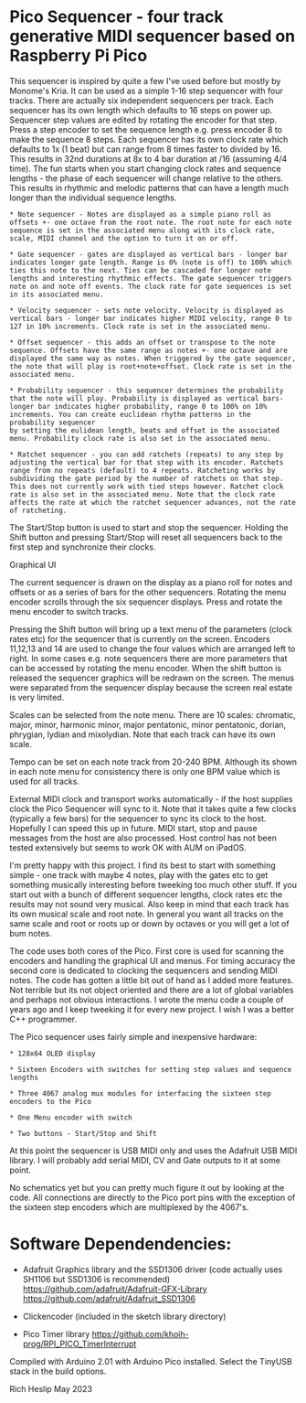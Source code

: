 # Pico Sequencer - four track generative MIDI sequencer based on Raspberry Pi Pico

This sequencer is inspired by quite a few I've used before but mostly by Monome's Kria. It can be used as a simple 1-16 step sequencer with four tracks. There are actually six independent sequencers per track. Each sequencer has its own length which defaults to 16 steps on power up. 
Sequencer step values are edited by rotating the encoder for that step. Press a step encoder to set the sequence length e.g. press encoder 8 to make the sequence 8 steps. Each sequencer has its own clock rate which defaults to 1x (1 beat) but can range from 8 times faster to divided by 16. This results in 32nd durations at 8x
to 4 bar duration at /16 (assuming 4/4 time). The fun starts when you start changing clock rates and sequence lengths - the phase of each sequencer will change relative to the others. This results in rhythmic and melodic patterns that can have a length much longer than the individual sequence lengths.

	* Note sequencer - Notes are displayed as a simple piano roll as offsets +- one octave from the root note. The root note for each note sequence is set in the associated menu along with its clock rate, scale, MIDI channel and the option to turn it on or off.
	
	* Gate sequencer - gates are displayed as vertical bars - longer bar indicates longer gate length. Range is 0% (note is off) to 100% which ties this note to the next. Ties can be cascaded for longer note lengths and interesting rhythmic effects. The gate sequencer triggers note on and note off events. The clock rate for gate sequences is set in its associated menu.
	
	* Velocity sequencer - sets note velocity. Velocity is displayed as vertical bars - longer bar indicates higher MIDI velocity, range 0 to 127 in 10% increments. Clock rate is set in the associated menu.
	
	* Offset sequencer - this adds an offset or transpose to the note sequence. Offsets have the same range as notes +- one octave and are displayed the same way as notes. When triggered by the gate sequencer, the note that will play is root+note+offset. Clock rate is set in the associated menu.
	
	* Probability sequencer - this sequencer determines the probability that the note will play. Probability is displayed as vertical bars-longer bar indicates higher probability, range 0 to 100% on 10% increments. You can create euclidean rhythm patterns in the probability sequencer 
	by setting the eulidean length, beats and offset in the associated menu. Probability clock rate is also set in the associated menu.
	
	* Ratchet sequencer - you can add ratchets (repeats) to any step by adjusting the vertical bar for that step with its encoder. Ratchets range from no repeats (default) to 4 repeats. Ratcheting works by subdividing the gate period by the number of ratchets on that step. 
	This does not currently work with tied steps however. Ratchet clock rate is also set in the associated menu. Note that the clock rate affects the rate at which the ratchet sequencer advances, not the rate of ratcheting.

The Start/Stop button is used to start and stop the sequencer. Holding the Shift button and pressing Start/Stop will reset all sequencers back to the first step and synchronize their clocks.


Graphical UI

The current sequencer is drawn on the display as a piano roll for notes and offsets or as a series of bars for the other sequencers. Rotating the menu encoder scrolls through the six sequencer displays. Press and rotate the menu encoder to switch tracks.


Pressing the Shift button will bring up a text menu of the parameters (clock rates etc) for the sequencer that is currently on the screen. Encoders 11,12,13 and 14 are used to change the four values which are arranged left to right. 
In some cases e.g. note sequencers there are more parameters that can be accessed by rotating the menu encoder. When the shift button is released the sequencer graphics will be redrawn on the screen. The menus were separated from the sequencer display because the screen real estate is very limited.

Scales can be selected from the note menu. There are 10 scales: chromatic, major, minor, harmonic minor, major pentatonic, minor pentatonic, dorian, phrygian, lydian and mixolydian. Note that each track can have its own scale.

Tempo can be set on each note track from 20-240 BPM. Although its shown in each note menu for consistency there is only one BPM value which is used for all tracks.

External MIDI clock and transport works automatically - if the host supplies clock the Pico Sequencer will sync to it. Note that it takes quite a few clocks (typically a few bars) for the sequencer to sync its clock to the host. Hopefully I can speed this up in future.
MIDI start, stop and pause messages from the host are also processed. Host control has not been tested extensively but seems to work OK with AUM on iPadOS.


I'm pretty happy with this project. I find its best to start with something simple - one track with maybe 4 notes, play with the gates etc to get something musically interesting before tweeking too much other stuff. 
If you start out with a bunch of different sequencer lengths, clock rates etc the results may not sound very musical. Also keep in mind that each track has its own musical scale and root note. 
In general you want all tracks on the same scale and root or roots up or down by octaves or you will get a lot of bum notes.


The code uses both cores of the Pico. First core is used for scanning the encoders and handling the graphical UI and menus. For timing accuracy the second core is dedicated to clocking the sequencers and sending MIDI notes.
The code has gotten a little bit out of hand as I added more features. Not terrible but its not object oriented and there are a lot of global variables and perhaps not obvious interactions. I wrote the menu code a couple of years ago and I keep tweeking it for every new project.
I wish I was a better C++ programmer.


The Pico sequencer uses fairly simple and inexpensive hardware:

	* 128x64 OLED display

	* Sixteen Encoders with switches for setting step values and sequence lengths
	
	* Three 4067 analog mux modules for interfacing the sixteen step encoders to the Pico
	
	* One Menu encoder with switch

	* Two buttons - Start/Stop and Shift 

At this point the sequencer is USB MIDI only and uses the Adafruit USB MIDI library. I will probably add serial MIDI, CV and Gate outputs to it at some point.

No schematics yet but you can pretty much figure it out by looking at the code. All connections are directly to the Pico port pins with the exception of the sixteen step encoders which are multiplexed by the 4067's.



# Software Dependendencies:

* Adafruit Graphics library and the SSD1306 driver (code actually uses SH1106 but SSD1306 is recommended) https://github.com/adafruit/Adafruit-GFX-Library https://github.com/adafruit/Adafruit_SSD1306

* Clickencoder (included in the sketch library directory)

* Pico Timer library https://github.com/khoih-prog/RPI_PICO_TimerInterrupt

Compiled with Arduino 2.01 with Arduino Pico installed. Select the TinyUSB stack in the build options.


Rich Heslip May 2023

 
